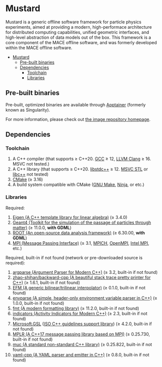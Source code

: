 # Mustard

Mustard is a generic offline software framework for particle physics experiments, aimed at providing a modern, high-performace architecture for distributed computing capabilities, unified geometric interfaces, and high-level abstraction of data models out of the box. This framework is a core component of the MACE offline software, and was formerly developed within the MACE offline software.

- [Mustard](#mustard)
  - [Pre-built binaries](#pre-built-binaries)
  - [Dependencies](#dependencies)
    - [Toolchain](#toolchain)
    - [Libraries](#libraries)

## Pre-built binaries

Pre-built, optimized binaries are available through [Apptainer](https://apptainer.org/) (formerly known as Singularity).

For more information, please check out [the image repository homepage](https://github.com/zhao-shihan/Mustard-apptainer).

## Dependencies

### Toolchain

1. A C++ compiler (that supports ≥ C++20. [GCC](https://gcc.gnu.org/) ≥ 12, [LLVM Clang](https://clang.llvm.org/) ≥ 16. MSVC not tested.)
2. A C++ library (that supports ≥ C++20. [libstdc++](https://gcc.gnu.org/onlinedocs/libstdc++/) ≥ 12. [MSVC STL](https://github.com/microsoft/STL) or [libc++](https://libcxx.llvm.org) not tested)
3. [CMake](https://cmake.org/) (≥ 3.16)
4. A build system compatible with CMake ([GNU Make](https://www.gnu.org/software/make/), [Ninja](https://ninja-build.org), or etc.)

### Libraries

Required:

1. [Eigen (A C++ template library for linear algebra)](https://eigen.tuxfamily.org/) (≥ 3.4.0)
2. [Geant4 (Toolkit for the simulation of the passage of particles through matter)](https://geant4.org/) (≥ 11.0.0, **with GDML**)
3. [ROOT (An open-source data analysis framework)](https://root.cern/) (≥ 6.30.00, **with GDML**)
4. [MPI (Message Passing Interface)](https://www.mpi-forum.org/) (≥ 3.1, [MPICH](https://www.mpich.org/), [OpenMPI](https://www.open-mpi.org/), [Intel MPI](https://www.intel.cn/content/www/cn/zh/developer/tools/oneapi/mpi-library.html), etc.)

Required, built-in if not found (network or pre-downloaded source is required):

1. [argparse (Argument Parser for Modern C++)](https://github.com/p-ranav/argparse) (≥ 3.2, built-in if not found)
2. [zhao-shihan/backward-cpp (A beautiful stack trace pretty printer for C++)](https://github.com/zhao-shihan/backward-cpp) (≥ 1.6.1, built-in if not found)
3. [EFM (A generic bilinear/trilinear interpolator)](https://github.com/zhao-shihan/EFM) (≥ 0.1.0, built-in if not found)
4. [envparse (A simple, header-only environment variable parser in C++)](https://github.com/zhao-shihan/envparse) (≥ 1.0.0, built-in if not found)
5. [fmt (A modern formatting library)](https://github.com/fmtlib/fmt) (≥ 11.2.0, built-in if not found)
6. [indicators (Activity Indicators for Modern C++)](https://github.com/p-ranav/indicators) (≥ 2.3, built-in if not found)
7. [Microsoft.GSL](https://github.com/Microsoft/GSL) ([ISO C++ guidelines support library](https://github.com/isocpp/CppCoreGuidelines/blob/master/CppCoreGuidelines.md#gsl-guidelines-support-library)) (≥ 4.2.0, built-in if not found)
8. [MPLR (A C++17 message passing library based on MPI)](https://github.com/zhao-shihan/mplr) (≥ 0.25.730, built-in if not found)
9. [muc (A standard non-standard C++ library)](https://github.com/zhao-shihan/muc) (≥ 0.25.822, built-in if not found)
10. [yaml-cpp (A YAML parser and emitter in C++)](https://github.com/jbeder/yaml-cpp) (≥ 0.8.0, built-in if not found)

